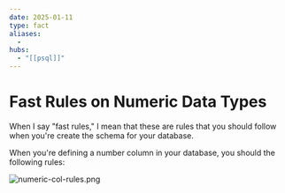 ```yaml
---
date: 2025-01-11
type: fact
aliases:
  -
hubs:
  - "[[psql]]"
---
```


# Fast Rules on Numeric Data Types

When I say "fast rules," I mean that these are rules that you should follow when you're create the schema for your database.

When you're defining a number column in your database, you should the following rules:

![numeric-col-rules.png](../assets/imgs/numeric-col-rules.png)

